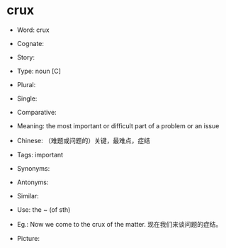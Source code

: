 # crux

- Word: crux
- Cognate: 
- Story: 

- Type: noun [C]
- Plural: 
- Single: 
- Comparative: 
- Meaning: the most important or difficult part of a problem or an issue
- Chinese: （难题或问题的）关键，最难点，症结
- Tags: important
- Synonyms: 
- Antonyms: 
- Similar: 
- Use: the ~ (of sth)
- Eg.: Now we come to the crux of the matter. 现在我们来谈问题的症结。
- Picture: 

